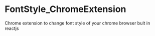 # FontStyle_ChromeExtension
Chrome extension to change font style of your chrome browser bult in reactjs
